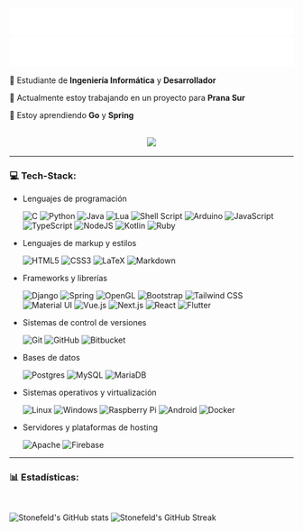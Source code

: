 ![Light](https://raw.githubusercontent.com/stonefeld/stonefeld/master/assets/typing-light.svg#gh-light-mode-only)
![Dark](https://raw.githubusercontent.com/stonefeld/stonefeld/master/assets/typing-dark.svg#gh-dark-mode-only)

💫 Estudiante de **Ingeniería Informática** y **Desarrollador**

🔭 Actualmente estoy trabajando en un proyecto para **Prana Sur**

🌱 Estoy aprendiendo **Go** y **Spring**

<br>
<div align="center">
  <img src="https://visitcount.itsvg.in/api?id=stonefeld&label=Visitas%20al%20perfil&color=1&icon=0&pretty=true"/>
</div>

---

### 💻 Tech-Stack:

* Lenguajes de programación

  ![C](https://img.shields.io/badge/c-%2300599C.svg?style=flat&logo=c&logoColor=white)
  ![Python](https://img.shields.io/badge/python-3670A0?style=flat&logo=python&logoColor=ffdd54)
  ![Java](https://img.shields.io/badge/Java-ED8B00?style=flat&logo=openjdk&logoColor=white)
  ![Lua](https://img.shields.io/badge/lua-%232C2D72.svg?style=flat&logo=lua&logoColor=white)
  ![Shell Script](https://img.shields.io/badge/shell_script-%23121011.svg?style=flat&logo=gnu-bash&logoColor=white)
  ![Arduino](https://img.shields.io/badge/-Arduino-00979D?style=flat&logo=Arduino&logoColor=white)
  ![JavaScript](https://img.shields.io/badge/javascript-%23323330.svg?style=flat&logo=javascript&logoColor=%23F7DF1E)
  ![TypeScript](https://img.shields.io/badge/typescript-%23007ACC.svg?style=flat&logo=typescript&logoColor=white)
  ![NodeJS](https://img.shields.io/badge/node.js-6DA55F?style=flat&logo=node.js&logoColor=white)
  ![Kotlin](https://img.shields.io/badge/kotlin-%230095D5.svg?style=flat&logo=kotlin&logoColor=white)
  ![Ruby](https://img.shields.io/badge/ruby-%23CC342D.svg?style=flat&logo=ruby&logoColor=white)

* Lenguajes de markup y estilos

  ![HTML5](https://img.shields.io/badge/html5-%23E34F26.svg?style=flat&logo=html5&logoColor=white)
  ![CSS3](https://img.shields.io/badge/css3-%231572B6.svg?style=flat&logo=css3&logoColor=white)
  ![LaTeX](https://img.shields.io/badge/latex-%23008080.svg?style=flat&logo=latex&logoColor=white)
  ![Markdown](https://img.shields.io/badge/markdown-%23000000.svg?style=flat&logo=markdown&logoColor=white)

* Frameworks y librerías

  ![Django](https://img.shields.io/badge/django-%23092E20.svg?style=flat&logo=django&logoColor=white)
  ![Spring](https://img.shields.io/badge/spring-%236DB33F.svg?style=flat&logo=spring&logoColor=white)
  ![OpenGL](https://img.shields.io/badge/OpenGL-%23FFFFFF.svg?style=flat&logo=opengl)
  ![Bootstrap](https://img.shields.io/badge/bootstrap-%23563D7C.svg?style=flat&logo=bootstrap&logoColor=white)
  ![Tailwind CSS](https://img.shields.io/badge/tailwindcss-%2338B2AC.svg?style=flat&logo=tailwind-css&logoColor=white)
  ![Material UI](https://img.shields.io/badge/materialui-%230081CB.svg?style=flat&logo=material-ui&logoColor=white)
  ![Vue.js](https://img.shields.io/badge/Vue.js-35495E?style=flat&logo=vuedotjs&logoColor=white)
  ![Next.js](https://img.shields.io/badge/Next-black?style=flat&logo=next.js&logoColor=white)
  ![React](https://img.shields.io/badge/react-%2320232a.svg?style=flat&logo=react&logoColor=%2361DAFB)
  ![Flutter](https://img.shields.io/badge/Flutter-%2302569B.svg?style=flat&logo=Flutter&logoColor=white)

* Sistemas de control de versiones

  ![Git](https://img.shields.io/badge/git-%23F05033.svg?style=flat&logo=git&logoColor=white)
  ![GitHub](https://img.shields.io/badge/github-%23121011.svg?style=flat&logo=github&logoColor=white)
  ![Bitbucket](https://img.shields.io/badge/bitbucket-%230047B3.svg?style=flat&logo=bitbucket&logoColor=white)

* Bases de datos

  ![Postgres](https://img.shields.io/badge/postgres-%23316192.svg?style=flat&logo=postgresql&logoColor=white)
  ![MySQL](https://img.shields.io/badge/mysql-%2300f.svg?style=flat&logo=mysql&logoColor=white)
  ![MariaDB](https://img.shields.io/badge/MariaDB-003545?style=flat&logo=mariadb&logoColor=white)

* Sistemas operativos y virtualización

  ![Linux](https://img.shields.io/badge/Linux-FCC624?style=flat&logo=linux&logoColor=black)
  ![Windows](https://img.shields.io/badge/Windows-0078D6?style=flat&logo=windows&logoColor=white)
  ![Raspberry Pi](https://img.shields.io/badge/-RaspberryPi-C51A4A?style=flat&logo=Raspberry-Pi)
  ![Android](https://img.shields.io/badge/Android-3DDC84?style=flat&logo=android&logoColor=white)
  ![Docker](https://img.shields.io/badge/docker-%230db7ed.svg?style=flat&logo=docker&logoColor=white)

* Servidores y plataformas de hosting

  ![Apache](https://img.shields.io/badge/apache-%23D42029.svg?style=flat&logo=apache&logoColor=white)
  ![Firebase](https://img.shields.io/badge/firebase-%23039BE5.svg?style=flat&logo=firebase)

---

### 📊 Estadísticas:

<br>

![Stonefeld's GitHub stats](https://github-readme-stats.vercel.app/api?username=stonefeld&theme=transparent&show_icons=true&hide_border=true&count_private=true)
![Stonefeld's GitHub Streak](https://streak-stats.demolab.com?user=stonefeld&theme=transparent&hide_border=true)
